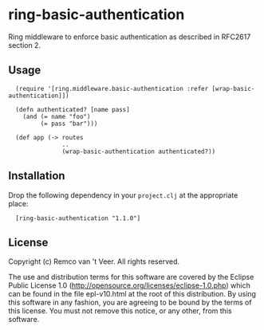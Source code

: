 # ring-basic-authentication

  Ring middleware to enforce basic authentication as described in
  RFC2617 section 2.

## Usage

   ```
     (require '[ring.middleware.basic-authentication :refer [wrap-basic-authentication]])

     (defn authenticated? [name pass]
       (and (= name "foo")
            (= pass "bar")))

     (def app (-> routes
                  ..
                  (wrap-basic-authentication authenticated?))
   ```

## Installation

   Drop the following dependency in your `project.clj` at the
   appropriate place:

   ```
     [ring-basic-authentication "1.1.0"]
   ```


## License

   Copyright (c) Remco van 't Veer. All rights reserved.

   The use and distribution terms for this software are covered by the
   Eclipse Public License 1.0
   (http://opensource.org/licenses/eclipse-1.0.php) which can be found
   in the file epl-v10.html at the root of this distribution.  By
   using this software in any fashion, you are agreeing to be bound by
   the terms of this license.  You must not remove this notice, or any
   other, from this software.

